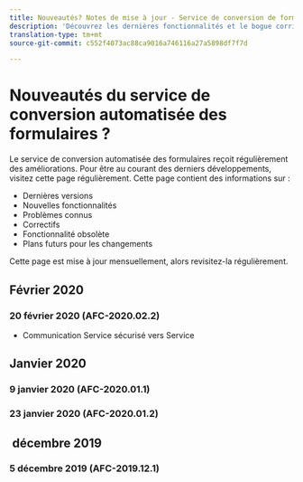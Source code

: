 ```yaml
---
title: Nouveautés? Notes de mise à jour - Service de conversion de formulaires automatisés
description: 'Découvrez les dernières fonctionnalités et le bogue corrigé pour le service de conversion automatisée des formulaires. '
translation-type: tm+mt
source-git-commit: c552f4073ac88ca9016a746116a27a5898df7f7d

---
```



# Nouveautés du service de conversion automatisée des formulaires ?

Le service de conversion automatisée des formulaires reçoit régulièrement des améliorations. Pour être au courant des derniers développements, visitez cette page régulièrement. Cette page contient des informations sur :

* Dernières versions
* Nouvelles fonctionnalités
* Problèmes connus   
* Correctifs
* Fonctionnalité obsolète
* Plans futurs pour les changements

Cette page est mise à jour mensuellement, alors revisitez-la régulièrement.

## Février 2020

### 20 février 2020 (AFC-2020.02.2)

* Communication Service sécurisé vers Service


## Janvier 2020

### 9 janvier 2020 (AFC-2020.01.1)

### 23 janvier 2020 (AFC-2020.01.2)

##  décembre 2019

### 5 décembre 2019 (AFC-2019.12.1)

